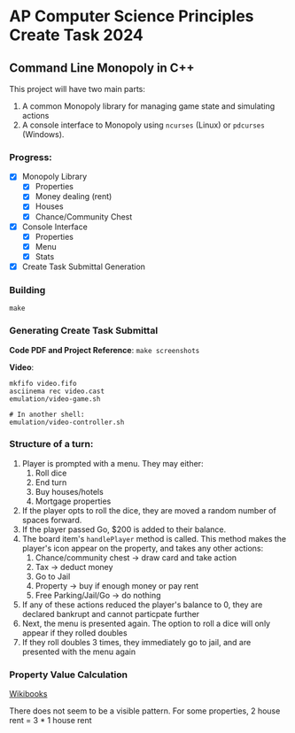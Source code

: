 # AP Computer Science Principles Create Task 2024

## Command Line Monopoly in C++

This project will have two main parts:
1. A common Monopoly library for managing game state and simulating actions
2. A console interface to Monopoly using `ncurses` (Linux) or `pdcurses` (Windows).

### Progress:
- [x] Monopoly Library
  - [x] Properties
  - [x] Money dealing (rent)
  - [x] Houses
  - [x] Chance/Community Chest
- [x] Console Interface
  - [x] Properties
  - [x] Menu
  - [x] Stats
- [x] Create Task Submittal Generation

### Building

`make`

### Generating Create Task Submittal

**Code PDF and Project Reference**: `make screenshots`

**Video**:
```shell
mkfifo video.fifo
asciinema rec video.cast
emulation/video-game.sh

# In another shell:
emulation/video-controller.sh
```

### Structure of a turn:

1. Player is prompted with a menu. They may either:
    1. Roll dice
    1. End turn
    1. Buy houses/hotels
    1. Mortgage properties
1. If the player opts to roll the dice, they are moved a random number of spaces forward.
1. If the player passed Go, $200 is added to their balance.
1. The board item's `handlePlayer` method is called.
    This method makes the player's icon appear on the property, and takes any other actions:
    1. Chance/community chest -> draw card and take action
    1. Tax -> deduct money
    1. Go to Jail
    1. Property -> buy if enough money or pay rent
    1. Free Parking/Jail/Go -> do nothing
1. If any of these actions reduced the player's balance to 0, they are declared bankrupt and cannot particpate further
1. Next, the menu is presented again. The option to roll a dice will only appear if they rolled doubles
1. If they roll doubles 3 times, they immediately go to jail, and are presented with the menu again

### Property Value Calculation

[Wikibooks](https://en.wikibooks.org/wiki/Monopoly/Properties_reference)

There does not seem to be a visible pattern.
For some properties, 2 house rent = 3 * 1 house rent
